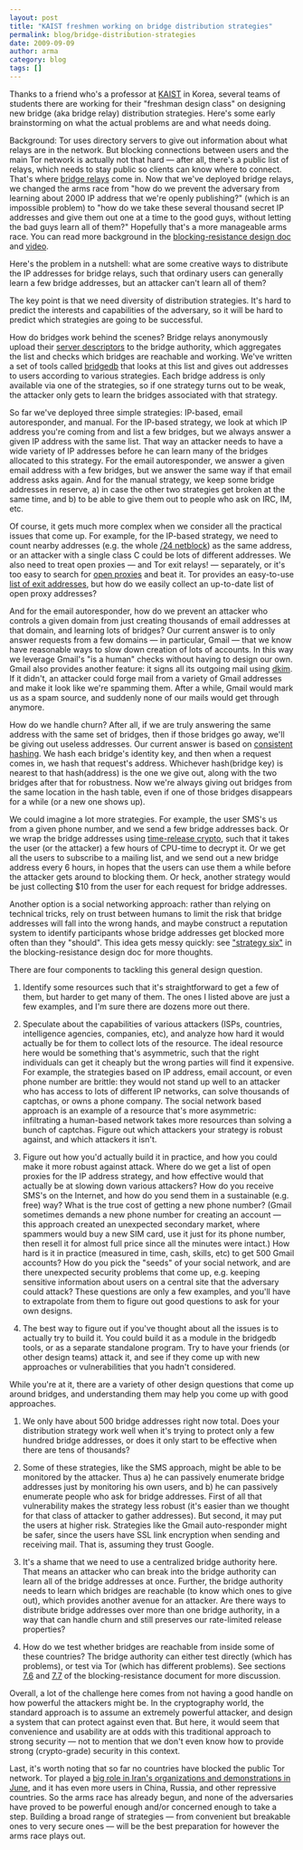 ```yaml
---
layout: post
title: "KAIST freshmen working on bridge distribution strategies"
permalink: blog/bridge-distribution-strategies
date: 2009-09-09
author: arma
category: blog
tags: []
---
```


Thanks to a friend who's a professor at [KAIST](http://www.kaist.edu/edu.html) in Korea, several teams of students there are working for their "freshman design class" on designing new bridge (aka bridge relay) distribution strategies. Here's some early brainstorming on what the actual problems are and what needs doing.

Background: Tor uses directory servers to give out information about what relays are in the network. But blocking connections between users and the main Tor network is actually not that hard — after all, there's a public list of relays, which needs to stay public so clients can know where to connect. That's where [bridge relays](https://www.torproject.org/docs/bridges.html.en) come in. Now that we've deployed bridge relays, we changed the arms race from "how do we prevent the adversary from learning about 2000 IP address that we're openly publishing?" (which is an impossible problem) to "how do we take these several thousand secret IP addresses and give them out one at a time to the good guys, without letting the bad guys learn all of them?" Hopefully that's a more manageable arms race. You can read more background in the [blocking-resistance design doc](https://svn.torproject.org/svn/projects/design-paper/blocking.html) and [video](http://freehaven.net/~arma/23C3-1444-en-tor_and_china.m4v).

Here's the problem in a nutshell: what are some creative ways to distribute the IP addresses for bridge relays, such that ordinary users can generally learn a few bridge addresses, but an attacker can't learn all of them?

The key point is that we need diversity of distribution strategies. It's hard to predict the interests and capabilities of the adversary, so it will be hard to predict which strategies are going to be successful.

How do bridges work behind the scenes? Bridge relays anonymously upload their [server descriptors](https://www.torproject.org/docs/faq#KeyManagement) to the bridge authority, which aggregates the list and checks which bridges are reachable and working. We've written a set of tools called [bridgedb](https://gitweb.torproject.org/bridgedb.git/tree) that looks at this list and gives out addresses to users according to various strategies. Each bridge address is only available via one of the strategies, so if one strategy turns out to be weak, the attacker only gets to learn the bridges associated with that strategy.

So far we've deployed three simple strategies: IP-based, email autoresponder, and manual. For the IP-based strategy, we look at which IP address you're coming from and list a few bridges, but we always answer a given IP address with the same list. That way an attacker needs to have a wide variety of IP addresses before he can learn many of the bridges allocated to this strategy. For the email autoresponder, we answer a given email address with a few bridges, but we answer the same way if that email address asks again. And for the manual strategy, we keep some bridge addresses in reserve, a) in case the other two strategies get broken at the same time, and b) to be able to give them out to people who ask on IRC, IM, etc.

Of course, it gets much more complex when we consider all the practical issues that come up. For example, for the IP-based strategy, we need to count nearby addresses (e.g. the whole [/24 netblock](http://en.wikipedia.org/wiki/Netmask)) as the same address, or an attacker with a single class C could be lots of different addresses. We also need to treat open proxies — and Tor exit relays! — separately, or it's too easy to search for [open proxies](http://www.google.com/search?q=open+proxies) and beat it. Tor provides an easy-to-use [list of exit addresses](https://check.torproject.org/cgi-bin/TorBulkExitList.py), but how do we easily collect an up-to-date list of open proxy addresses?

And for the email autoresponder, how do we prevent an attacker who controls a given domain from just creating thousands of email addresses at that domain, and learning lots of bridges? Our current answer is to only answer requests from a few domains — in particular, Gmail — that we know have reasonable ways to slow down creation of lots of accounts. In this way we leverage Gmail's "is a human" checks without having to design our own. Gmail also provides another feature: it signs all its outgoing mail using [dkim](http://en.wikipedia.org/wiki/DomainKeys_Identified_Mail). If it didn't, an attacker could forge mail from a variety of Gmail addresses and make it look like we're spamming them. After a while, Gmail would mark us as a spam source, and suddenly none of our mails would get through anymore.

How do we handle churn? After all, if we are truly answering the same address with the same set of bridges, then if those bridges go away, we'll be giving out useless addresses. Our current answer is based on [consistent hashing](http://en.wikipedia.org/wiki/Consistent_hashing). We hash each bridge's identity key, and then when a request comes in, we hash that request's address. Whichever hash(bridge key) is nearest to that hash(address) is the one we give out, along with the two bridges after that for robustness. Now we're always giving out bridges from the same location in the hash table, even if one of those bridges disappears for a while (or a new one shows up).

We could imagine a lot more strategies. For example, the user SMS's us from a given phone number, and we send a few bridge addresses back. Or we wrap the bridge addresses using [time-release crypto](http://www.google.com/search?q=time-release+crypto), such that it takes the user (or the attacker) a few hours of CPU-time to decrypt it. Or we get all the users to subscribe to a mailing list, and we send out a new bridge address every 6 hours, in hopes that the users can use them a while before the attacker gets around to blocking them. Or heck, another strategy would be just collecting $10 from the user for each request for bridge addresses.

Another option is a social networking approach: rather than relying on technical tricks, rely on trust between humans to limit the risk that bridge addresses will fall into the wrong hands, and maybe construct a reputation system to identify participants whose bridge addresses get blocked more often than they "should". This idea gets messy quickly: see ["strategy six"](https://svn.torproject.org/svn/projects/design-paper/blocking.html#tth_sEc7.4) in the blocking-resistance design doc for more thoughts.

There are four components to tackling this general design question.

1) Identify some resources such that it's straightforward to get a few of them, but harder to get many of them. The ones I listed above are just a few examples, and I'm sure there are dozens more out there.

2) Speculate about the capabilities of various attackers (ISPs, countries, intelligence agencies, companies, etc), and analyze how hard it would actually be for them to collect lots of the resource. The ideal resource here would be something that's asymmetric, such that the right individuals can get it cheaply but the wrong parties will find it expensive. For example, the strategies based on IP address, email account, or even phone number are brittle: they would not stand up well to an attacker who has access to lots of different IP networks, can solve thousands of captchas, or owns a phone company. The social network based approach is an example of a resource that's more asymmetric: infiltrating a human-based network takes more resources than solving a bunch of captchas. Figure out which attackers your strategy is robust against, and which attackers it isn't.

3) Figure out how you'd actually build it in practice, and how you could make it more robust against attack. Where do we get a list of open proxies for the IP address strategy, and how effective would that actually be at slowing down various attackers? How do you receive SMS's on the Internet, and how do you send them in a sustainable (e.g. free) way? What is the true cost of getting a new phone number? (Gmail sometimes demands a new phone number for creating an account — this approach created an unexpected secondary market, where spammers would buy a new SIM card, use it just for its phone number, then resell it for almost full price since all the minutes were intact.) How hard is it in practice (measured in time, cash, skills, etc) to get 500 Gmail accounts? How do you pick the "seeds" of your social network, and are there unexpected security problems that come up, e.g. keeping sensitive information about users on a central site that the adversary could attack? These questions are only a few examples, and you'll have to extrapolate from them to figure out good questions to ask for your own designs.

4) The best way to figure out if you've thought about all the issues is to actually try to build it. You could build it as a module in the bridgedb tools, or as a separate standalone program. Try to have your friends (or other design teams) attack it, and see if they come up with new approaches or vulnerabilities that you hadn't considered.

While you're at it, there are a variety of other design questions that come up around bridges, and understanding them may help you come up with good approaches.

1) We only have about 500 bridge addresses right now total. Does your distribution strategy work well when it's trying to protect only a few hundred bridge addresses, or does it only start to be effective when there are tens of thousands?

2) Some of these strategies, like the SMS approach, might be able to be monitored by the attacker. Thus a) he can passively enumerate bridge addresses just by monitoring his own users, and b) he can passively enumerate people who ask for bridge addresses. First of all that vulnerability makes the strategy less robust (it's easier than we thought for that class of attacker to gather addresses). But second, it may put the users at higher risk. Strategies like the Gmail auto-responder might be safer, since the users have SSL link encryption when sending and receiving mail. That is, assuming they trust Google.

3) It's a shame that we need to use a centralized bridge authority here. That means an attacker who can break into the bridge authority can learn all of the bridge addresses at once. Further, the bridge authority needs to learn which bridges are reachable (to know which ones to give out), which provides another avenue for an attacker. Are there ways to distribute bridge addresses over more than one bridge authority, in a way that can handle churn and still preserves our rate-limited release properties?

4) How do we test whether bridges are reachable from inside some of these countries? The bridge authority can either test directly (which has problems), or test via Tor (which has different problems). See sections [7.6](https://svn.torproject.org/svn/projects/design-paper/blocking.html#tth_sEc7.6) and [7.7](https://svn.torproject.org/svn/projects/design-paper/blocking.html#subsec:geoip) of the blocking-resistance document for more discussion.

Overall, a lot of the challenge here comes from not having a good handle on how powerful the attackers might be. In the cryptography world, the standard approach is to assume an extremely powerful attacker, and design a system that can protect against even that. But here, it would seem that convenience and usability are at odds with this traditional approach to strong security — not to mention that we don't even know how to provide strong (crypto-grade) security in this context.

Last, it's worth noting that so far no countries have blocked the public Tor network. Tor played a [big role in Iran's organizations and demonstrations in June](https://blog.torproject.org/blog/measuring-tor-and-iran-part-two), and it has even more users in China, Russia, and other repressive countries. So the arms race has already begun, and none of the adversaries have proved to be powerful enough and/or concerned enough to take a step. Building a broad range of strategies — from convenient but breakable ones to very secure ones — will be the best preparation for however the arms race plays out.

